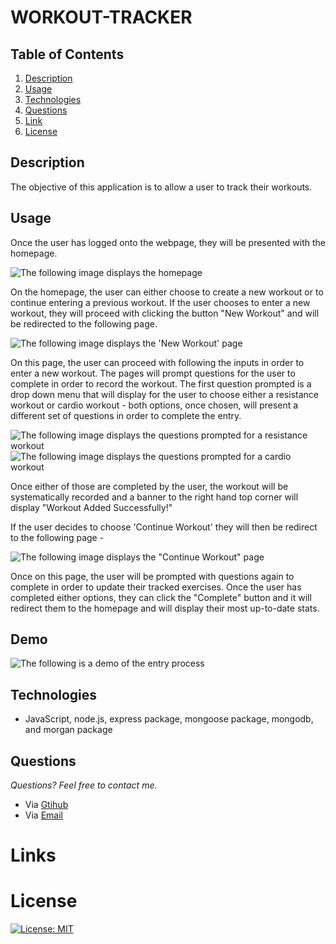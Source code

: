 # WORKOUT-TRACKER

## **Table of Contents**

1. [Description](#description)
2. [Usage](#usage)
3. [Technologies](#technologies)
4. [Questions](#questions)
5. [Link](#links)
6. [License](#license)

## **Description**

The objective of this application is to allow a user to track their workouts.

## **Usage**

Once the user has logged onto the webpage, they will be presented with the homepage.

![The following image displays the homepage](images\home-page_img.PNG)

On the homepage, the user can either choose to create a new workout or to continue entering a previous workout. If the user chooses to enter a new workout, they will proceed with clicking the button "New Workout" and will be redirected to the following page.

![The following image displays the 'New Workout' page](images\new-workout_img.PNG)

On this page, the user can proceed with following the inputs in order to enter a new workout. The pages will prompt questions for the user to complete in order to record the workout. The first question prompted is a drop down menu that will display for the user to choose either a resistance workout or cardio workout - both options, once chosen, will present a different set of questions in order to complete the entry.

![The following image displays the questions prompted for a resistance workout](images\resistance-img.PNG)
![The following image displays the questions prompted for a cardio workout](images\cardio_img.PNG)

Once either of those are completed by the user, the workout will be systematically recorded and a banner to the right hand top corner will display "Workout Added Successfully!"

If the user decides to choose 'Continue Workout' they will then be redirect to the following page -

![The following image displays the "Continue Workout" page](images\continue-workout_img.PNG)

Once on this page, the user will be prompted with questions again to complete in order to update their tracked exercises. Once the user has completed either options, they can click the "Complete" button and it will redirect them to the homepage and will display their most up-to-date stats.

## **Demo**

![The following is a demo of the entry process](images\workout-tracker.gif)

## **Technologies**

- JavaScript, node.js, express package, mongoose package, mongodb, and morgan package

## **Questions**

_Questions? Feel free to contact me._

- Via [Gtihub](https://github.com/pazjenni04)
- Via [Email](pazjenni1331@gmail.com)

# Links

# License

[![License: MIT](https://img.shields.io/badge/License-MIT-yellow.svg)](https://opensource.org/licenses/MIT)

